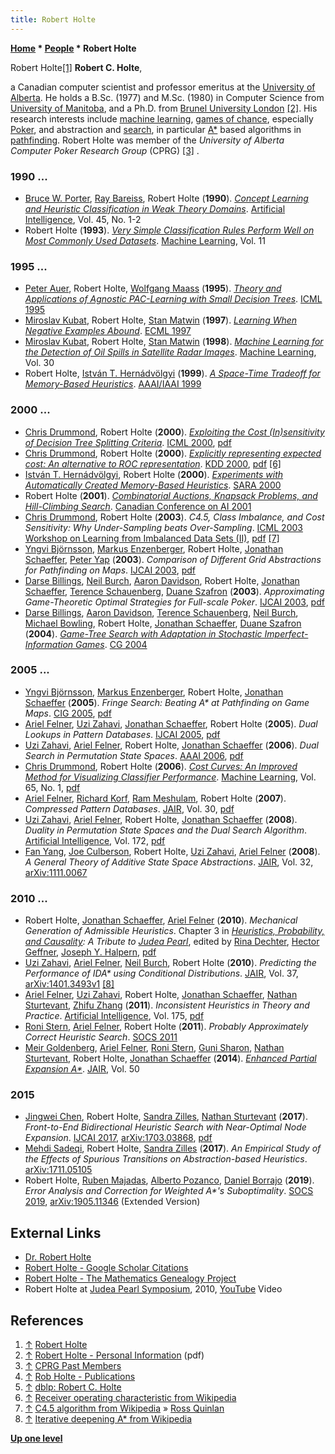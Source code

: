 ```yaml
---
title: Robert Holte
---
```

**[Home](Home "Home") \* [People](People "People") \* Robert Holte**



 [](http://webdocs.cs.ualberta.ca/%7Eholte/) Robert Holte<a id="cite-note-1" href="#cite-ref-1">[1]</a> 
**Robert C. Holte**,  

a Canadian computer scientist and professor emeritus at the [University of Alberta](University_of_Alberta "University of Alberta"). 
He holds a B.Sc. (1977) and M.Sc. (1980) in Computer Science from [University of Manitoba](https://en.wikipedia.org/wiki/University_of_Manitoba), and a Ph.D. from [Brunel University London](https://en.wikipedia.org/wiki/Brunel_University_London) <a id="cite-note-2" href="#cite-ref-2">[2]</a>. 
His research interests include [machine learning](Learning "Learning"), [games of chance](Games "Games"), especially [Poker](index.php?title=Poker&action=edit&redlink=1 "Poker (page does not exist)"), and abstraction and [search](Search "Search"), in particular [A\*](https://en.wikipedia.org/wiki/A*_search_algorithm) based algorithms in [pathfinding](https://en.wikipedia.org/wiki/Pathfinding). 
Robert Holte was member of the *University of Alberta Computer Poker Research Group* (CPRG) <a id="cite-note-3" href="#cite-ref-3">[3]</a> . 



### 1990 ...


* [Bruce W. Porter](https://scholar.google.com/citations?user=k5c56_wAAAAJ&hl=en), [Ray Bareiss](https://scholar.google.com/citations?user=LWafJBgAAAAJ&hl=en), Robert Holte (**1990**). *[Concept Learning and Heuristic Classification in Weak Theory Domains](https://www.sciencedirect.com/science/article/abs/pii/000437029090041W)*. [Artificial Intelligence](https://en.wikipedia.org/wiki/Artificial_Intelligence_(journal)), Vol. 45, No. 1-2
* Robert Holte (**1993**). *[Very Simple Classification Rules Perform Well on Most Commonly Used Datasets](https://link.springer.com/article/10.1023/A:1022631118932)*. [Machine Learning](https://en.wikipedia.org/wiki/Machine_Learning_(journal)), Vol. 11


### 1995 ...


* [Peter Auer](Peter_Auer "Peter Auer"), Robert Holte, [Wolfgang Maass](Mathematician#WMaass "Mathematician") (**1995**). *[Theory and Applications of Agnostic PAC-Learning with Small Decision Trees](https://www.sciencedirect.com/science/article/pii/B9781558603776500128?via%3Dihub)*. [ICML 1995](https://dblp.uni-trier.de/db/conf/icml/icml1995.html)
* [Miroslav Kubat](Miroslav_Kubat "Miroslav Kubat"), Robert Holte, [Stan Matwin](Mathematician#SMatwin "Mathematician") (**1997**). *[Learning When Negative Examples Abound](https://link.springer.com/chapter/10.1007/3-540-62858-4_79)*. [ECML 1997](https://dblp.uni-trier.de/db/conf/ecml/ecml97.html)
* [Miroslav Kubat](Miroslav_Kubat "Miroslav Kubat"), Robert Holte, [Stan Matwin](Mathematician#SMatwin "Mathematician") (**1998**). *[Machine Learning for the Detection of Oil Spills in Satellite Radar Images](https://link.springer.com/article/10.1023/A:1007452223027)*. [Machine Learning](https://en.wikipedia.org/wiki/Machine_Learning_(journal)), Vol. 30
* Robert Holte, [István T. Hernádvölgyi](Mathematician#ITHernadvolgyi "Mathematician") (**1999**). *[A Space-Time Tradeoff for Memory-Based Heuristics](https://www.aaai.org/Library/AAAI/1999/aaai99-100.php)*. [AAAI/IAAI 1999](Conferences#AAAI-1999 "Conferences")


### 2000 ...


* [Chris Drummond](Mathematician#CDrummond "Mathematician"), Robert Holte (**2000**). *[Exploiting the Cost (In)sensitivity of Decision Tree Splitting Criteria](https://www.semanticscholar.org/paper/Exploiting-the-Cost-(In)sensitivity-of-Decision-Drummond-Holte/1d07fe977e0b96c0125cc5a0a5d7f112e1fb6a04)*. [ICML 2000](https://dblp.uni-trier.de/db/conf/icml/icml2000.html), [pdf](https://www.aaai.org/Papers/Workshops/2000/WS-00-05/WS00-05-009.pdf)
* [Chris Drummond](Mathematician#CDrummond "Mathematician"), Robert Holte (**2000**). *[Explicitly representing expected cost: An alternative to ROC representation](https://www.semanticscholar.org/paper/Explicitly-representing-expected-cost%3A-an-to-ROC-Drummond-Holte/9f12ae1e51a4bff7897c3aae699addfd675b2563)*. [KDD 2000](https://dblp1.uni-trier.de/db/conf/kdd/kdd2000.html), [pdf](http://www.csi.uottawa.ca/~cdrummon/pubs/KDD00.pdf) <a id="cite-note-6" href="#cite-ref-6">[6]</a>
* [István T. Hernádvölgyi](Mathematician#ITHernadvolgyi "Mathematician"), Robert Holte (**2000**). *[Experiments with Automatically Created Memory-Based Heuristics](https://link.springer.com/chapter/10.1007/3-540-44914-0_18)*. [SARA 2000](https://dblp.org/db/conf/sara/sara2000.html)
* Robert Holte (**2001**). *[Combinatorial Auctions, Knapsack Problems, and Hill-Climbing Search](https://link.springer.com/chapter/10.1007/3-540-45153-6_6)*. [Canadian Conference on AI 2001](https://dblp.uni-trier.de/db/conf/ai/ai2001.html)
* [Chris Drummond](Mathematician#CDrummond "Mathematician"), Robert Holte (**2003**). *C4.5, Class Imbalance, and Cost Sensitivity: Why Under-Sampling beats Over-Sampling*. [ICML 2003 Workshop on Learning from Imbalanced Data Sets (II)](https://www.site.uottawa.ca/~nat/Workshop2003/workshop2003.html), [pdf](https://www.site.uottawa.ca/~nat/Workshop2003/drummondc.pdf) <a id="cite-note-7" href="#cite-ref-7">[7]</a>
* [Yngvi Björnsson](Yngvi_Bj%C3%B6rnsson "Yngvi Björnsson"), [Markus Enzenberger](Markus_Enzenberger "Markus Enzenberger"), Robert Holte, [Jonathan Schaeffer](Jonathan_Schaeffer "Jonathan Schaeffer"), [Peter Yap](https://dblp.uni-trier.de/pers/hd/y/Yap:Peter) (**2003**). *Comparison of Different Grid Abstractions for Pathfinding on Maps*. [IJCAI 2003](Conferences#IJCAI2003 "Conferences"), [pdf](https://www.ijcai.org/Proceedings/03/Papers/256.pdf)
* [Darse Billings](Darse_Billings "Darse Billings"), [Neil Burch](index.php?title=Neil_Burch&action=edit&redlink=1 "Neil Burch (page does not exist)"), [Aaron Davidson](index.php?title=Aaron_Davidson&action=edit&redlink=1 "Aaron Davidson (page does not exist)"), Robert Holte, [Jonathan Schaeffer](Jonathan_Schaeffer "Jonathan Schaeffer"), [Terence Schauenberg](index.php?title=Terence_Schauenberg&action=edit&redlink=1 "Terence Schauenberg (page does not exist)"), [Duane Szafron](Duane_Szafron "Duane Szafron") (**2003**). *Approximating Game-Theoretic Optimal Strategies for Full-scale Poker*. [IJCAI 2003](Conferences#IJCAI2003 "Conferences"), [pdf](http://webdocs.cs.ualberta.ca/~holte/Publications/IJCAI2003.pdf)
* [Darse Billings](Darse_Billings "Darse Billings"), [Aaron Davidson](index.php?title=Aaron_Davidson&action=edit&redlink=1 "Aaron Davidson (page does not exist)"), [Terence Schauenberg](index.php?title=Terence_Schauenberg&action=edit&redlink=1 "Terence Schauenberg (page does not exist)"), [Neil Burch](index.php?title=Neil_Burch&action=edit&redlink=1 "Neil Burch (page does not exist)"), [Michael Bowling](Michael_Bowling "Michael Bowling"), Robert Holte, [Jonathan Schaeffer](Jonathan_Schaeffer "Jonathan Schaeffer"), [Duane Szafron](Duane_Szafron "Duane Szafron") (**2004**). *[Game-Tree Search with Adaptation in Stochastic Imperfect-Information Games](https://link.springer.com/chapter/10.1007/11674399_2)*. [CG 2004](CG_2004 "CG 2004")


### 2005 ...


* [Yngvi Björnsson](Yngvi_Bj%C3%B6rnsson "Yngvi Björnsson"), [Markus Enzenberger](Markus_Enzenberger "Markus Enzenberger"), Robert Holte, [Jonathan Schaeffer](Jonathan_Schaeffer "Jonathan Schaeffer") (**2005**). *Fringe Search: Beating A\* at Pathfinding on Game Maps*. [CIG 2005](IEEE#CIG "IEEE"), [pdf](https://webdocs.cs.ualberta.ca/~holte/Publications/fringe.pdf)
* [Ariel Felner](Ariel_Felner "Ariel Felner"), [Uzi Zahavi](Uzi_Zahavi "Uzi Zahavi"), [Jonathan Schaeffer](Jonathan_Schaeffer "Jonathan Schaeffer"), Robert Holte (**2005**). *Dual Lookups in Pattern Databases*. [IJCAI 2005](Conferences#IJCAI2005 "Conferences"), [pdf](http://webdocs.cs.ualberta.ca/~jonathan/publications/ai_publications/ijcai05pdb.pdf)
* [Uzi Zahavi](Uzi_Zahavi "Uzi Zahavi"), [Ariel Felner](Ariel_Felner "Ariel Felner"), Robert Holte, [Jonathan Schaeffer](Jonathan_Schaeffer "Jonathan Schaeffer") (**2006**). *Dual Search in Permutation State Spaces*. [AAAI 2006](Conferences#AAAI-2006 "Conferences"), [pdf](https://www.aaai.org/Papers/AAAI/2006/AAAI06-169.pdf)
* [Chris Drummond](Mathematician#CDrummond "Mathematician"), Robert Holte (**2006**). *[Cost Curves: An Improved Method for Visualizing Classifier Performance](https://nrc-publications.canada.ca/eng/view/object/?id=b5356640-4abf-4fb7-b55b-1ee4e7765a5b)*. [Machine Learning](https://en.wikipedia.org/wiki/Machine_Learning_(journal)), Vol. 65, No. 1, [pdf](https://link.springer.com/content/pdf/10.1007/s10994-006-8199-5.pdf)
* [Ariel Felner](Ariel_Felner "Ariel Felner"), [Richard Korf](Richard_Korf "Richard Korf"), [Ram Meshulam](index.php?title=Ram_Meshulam&action=edit&redlink=1 "Ram Meshulam (page does not exist)"), Robert Holte (**2007**). *Compressed Pattern Databases*. [JAIR](https://en.wikipedia.org/wiki/Journal_of_Artificial_Intelligence_Research), Vol. 30, [pdf](http://www.ise.bgu.ac.il/faculty/felner/research/newcompjur.pdf)
* [Uzi Zahavi](Uzi_Zahavi "Uzi Zahavi"), [Ariel Felner](Ariel_Felner "Ariel Felner"), Robert Holte, [Jonathan Schaeffer](Jonathan_Schaeffer "Jonathan Schaeffer") (**2008**). *Duality in Permutation State Spaces and the Dual Search Algorithm*. [Artificial Intelligence](https://en.wikipedia.org/wiki/Artificial_Intelligence_%28journal%29), Vol. 172, [pdf](https://webdocs.cs.ualberta.ca/~holte/Publications/aij2007dualdraft.pdf)
* [Fan Yang](index.php?title=Fan_Yang&action=edit&redlink=1 "Fan Yang (page does not exist)"), [Joe Culberson](Joe_Culberson "Joe Culberson"), Robert Holte, [Uzi Zahavi](Uzi_Zahavi "Uzi Zahavi"), [Ariel Felner](Ariel_Felner "Ariel Felner") (**2008**). *A General Theory of Additive State Space Abstractions*. [JAIR](https://en.wikipedia.org/wiki/Journal_of_Artificial_Intelligence_Research), Vol. 32, [arXiv:1111.0067](https://arxiv.org/abs/1111.0067)


### 2010 ...


* Robert Holte, [Jonathan Schaeffer](Jonathan_Schaeffer "Jonathan Schaeffer"), [Ariel Felner](Ariel_Felner "Ariel Felner") (**2010**). *Mechanical Generation of Admissible Heuristics*. Chapter 3 in *[Heuristics, Probability, and Causality](http://bayes.cs.ucla.edu/TRIBUTE/pearl-tribute2010.htm): A Tribute to [Judea Pearl](Judea_Pearl "Judea Pearl")*, edited by [Rina Dechter](http://www.ics.uci.edu/~dechter/), [Hector Geffner](http://www.dtic.upf.edu/~hgeffner/), [Joseph Y. Halpern](http://www.cs.cornell.edu/home/halpern/), [pdf](http://webdocs.cs.ualberta.ca/~holte/Publications/pearlBookChapter.pdf)
* [Uzi Zahavi](Uzi_Zahavi "Uzi Zahavi"), [Ariel Felner](Ariel_Felner "Ariel Felner"), [Neil Burch](index.php?title=Neil_Burch&action=edit&redlink=1 "Neil Burch (page does not exist)"), Robert Holte (**2010**). *Predicting the Performance of IDA\* using Conditional Distributions*. [JAIR](https://en.wikipedia.org/wiki/Journal_of_Artificial_Intelligence_Research), Vol. 37, [arXiv:1401.3493v1](https://arxiv.org/abs/1401.3493) <a id="cite-note-8" href="#cite-ref-8">[8]</a>
* [Ariel Felner](Ariel_Felner "Ariel Felner"), [Uzi Zahavi](Uzi_Zahavi "Uzi Zahavi"), Robert Holte, [Jonathan Schaeffer](Jonathan_Schaeffer "Jonathan Schaeffer"), [Nathan Sturtevant](Nathan_Sturtevant "Nathan Sturtevant"), [Zhifu Zhang](index.php?title=Zhifu_Zhang&action=edit&redlink=1 "Zhifu Zhang (page does not exist)") (**2011**). *Inconsistent Heuristics in Theory and Practice*. [Artificial Intelligence](https://en.wikipedia.org/wiki/Artificial_Intelligence_%28journal%29), Vol. 175, [pdf](https://www.cs.du.edu/~sturtevant/papers/incnew.pdf)
* [Roni Stern](Mathematician#RoniStern "Mathematician"), [Ariel Felner](Ariel_Felner "Ariel Felner"), Robert Holte (**2011**). *Probably Approximately Correct Heuristic Search*. [SOCS 2011](https://en.wikipedia.org/wiki/Symposium_on_Combinatorial_Search)
* [Meir Goldenberg](Mathematician#MGoldenberg "Mathematician"), [Ariel Felner](Ariel_Felner "Ariel Felner"), [Roni Stern](Mathematician#RoniStern "Mathematician"), [Guni Sharon](index.php?title=Guni_Sharon&action=edit&redlink=1 "Guni Sharon (page does not exist)"), [Nathan Sturtevant](Nathan_Sturtevant "Nathan Sturtevant"), Robert Holte, [Jonathan Schaeffer](Jonathan_Schaeffer "Jonathan Schaeffer") (**2014**). *[Enhanced Partial Expansion A\*](https://www.jair.org/index.php/jair/article/view/10882)*. [JAIR](https://en.wikipedia.org/wiki/Journal_of_Artificial_Intelligence_Research), Vol. 50


### 2015


* [Jingwei Chen](https://dblp.uni-trier.de/pers/hd/c/Chen:Jingwei), Robert Holte, [Sandra Zilles](Mathematician#SZilles "Mathematician"), [Nathan Sturtevant](Nathan_Sturtevant "Nathan Sturtevant") (**2017**). *Front-to-End Bidirectional Heuristic Search with Near-Optimal Node Expansion*. [IJCAI 2017](Conferences#IJCAI2017 "Conferences"), [arXiv:1703.03868](https://arxiv.org/abs/1703.03868), [pdf](https://www.ijcai.org/Proceedings/2017/0069.pdf)
* [Mehdi Sadeqi](Mathematician#MSadeqi "Mathematician"), Robert Holte, [Sandra Zilles](Mathematician#SZilles "Mathematician") (**2017**). *An Empirical Study of the Effects of Spurious Transitions on Abstraction-based Heuristics*. [arXiv:1711.05105](https://arxiv.org/abs/1711.05105)
* Robert Holte, [Ruben Majadas](https://scholar.google.es/citations?user=cF0IjCQAAAAJ&hl=en), [Alberto Pozanco](https://scholar.google.es/citations?user=3YvYum8AAAAJ&hl=en), [Daniel Borrajo](https://scholar.google.com/citations?user=gWi0D8IAAAAJ&hl=en) (**2019**). *Error Analysis and Correction for Weighted A\*'s Suboptimality*. [SOCS 2019](https://dblp.uni-trier.de/db/conf/socs/socs2019.html), [arXiv:1905.11346](https://arxiv.org/abs/1905.11346) (Extended Version)


## External Links


* [Dr. Robert Holte](http://webdocs.cs.ualberta.ca/%7Eholte/)
* [Robert Holte - Google Scholar Citations](https://scholar.google.com/citations?user=3_002c0AAAAJ&hl=en)
* [Robert Holte - The Mathematics Genealogy Project](https://genealogy.math.ndsu.nodak.edu/id.php?id=72999)
* Robert Holte at [Judea Pearl Symposium](Judea_Pearl#Symposium "Judea Pearl"), 2010, [YouTube](https://en.wikipedia.org/wiki/YouTube) Video


 
## References


1. <a id="cite-ref-1" href="#cite-note-1">↑</a> [Robert Holte](http://webdocs.cs.ualberta.ca/~holte/)
2. <a id="cite-ref-2" href="#cite-note-2">↑</a> [Robert Holte - Personal Information](http://webdocs.cs.ualberta.ca/%7Eholte/cv20180802.pdf) (pdf)
3. <a id="cite-ref-3" href="#cite-note-3">↑</a> [CPRG Past Members](http://webdocs.cs.ualberta.ca/~games/poker/past_members.html)
4. <a id="cite-ref-4" href="#cite-note-4">↑</a> [Rob Holte - Publications](http://webdocs.cs.ualberta.ca/~holte/Publications/index.html)
5. <a id="cite-ref-5" href="#cite-note-5">↑</a> [dblp: Robert C. Holte](https://dblp.uni-trier.de/pers/h/Holte:Robert_C=.html)
6. <a id="cite-ref-6" href="#cite-note-6">↑</a> [Receiver operating characteristic from Wikipedia](https://en.wikipedia.org/wiki/Receiver_operating_characteristic)
7. <a id="cite-ref-7" href="#cite-note-7">↑</a> [C4.5 algorithm from Wikipedia](https://en.wikipedia.org/wiki/C4.5_algorithm) » [Ross Quinlan](Ross_Quinlan "Ross Quinlan")
8. <a id="cite-ref-8" href="#cite-note-8">↑</a> [Iterative deepening A\* from Wikipedia](https://en.wikipedia.org/wiki/Iterative_deepening_A*)

**[Up one level](People "People")**







 
